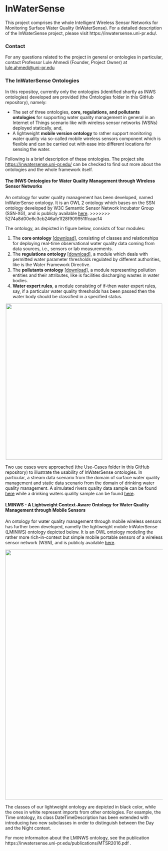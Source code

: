 # InWaterSense
<p>This project comprises the whole Intelligent Wireless Sensor Networks for Monitoring Surface Water Quality (InWaterSense). For a detailed description of the InWaterSense project, please visit https://inwatersense.uni-pr.edu/.</p>

<h3>Contact</h3>
<p>
For any questions related to the project in general or ontologies in particular, contact Professor Lule Ahmedi (Founder, Project Owner) at <a href="mailto:lule.ahmedi@uni-pr.edu?subject=InWaterSense">lule.ahmedi@uni-pr.edu</a>
</p>

<h3>The InWaterSense Ontologies</h3>
<p>In this repositoy, currently only the ontologies (identified shortly as INWS ontologies) developed are provided (the Ontologies folder in this GitHub repository), namely:
<ul>
	<li>The set of three ontologies, <b>core, regulations, and pollutants ontologies</b> for supporting water quality management in general in an Internet of Things scenario like with wireless sensor networks (WSNs) deployed statically, and,</li>
	<li>A lightweight <b>mobile version ontology</b> to rather support monitoring water quality via so-called mobile wireless sensors component which is flexible and can be carried out with ease into different locations for sensing the water.</li>
</ul>

Following is a brief description of these ontologies. The project site https://inwatersense.uni-pr.edu/ can be checked to find out more about the ontologies and the whole framework itself.
</p>

<h4>The INWS Ontologies for Water Quality Management through Wireless Sensor Networks</h4>
            <p>
                An ontology for water quality management has been developed, named InWaterSense ontology. It is an OWL 2 ontology
                 which bases on the SSN ontology developed by W3C Semantic Sensor Network Incubator Group (SSN-XG), and is publicly
                 available <a class='' href="https://github.com/InWaterSense/lule-ahmedi/Ontologies/inws-all3ontologies.owl">here</a>.
>>>>>>> 5274a8d00e6c3cb246afe1f28f909951ffcaac14
            </p>
            <p>
                The ontology, as depicted in figure below, consists of four modules:
            </p><ol>
                <li>The <b>core ontology</b> <a href="https://github.com/lule-ahmedi/InWaterSense/Ontologies/inws-core.owl">[download]</a>, 
			consisting of classes and relationships for deploying real-time observational water 
                        quality data coming from data sources, i.e., sensors or lab measurements.</li>
                <li>The <b>regulations ontology</b> <a href="https://github.com/lule-ahmedi/InWaterSense/Ontologies/inws-regulations.owl">[download]</a>, 
			a module which deals with permitted water parameter thresholds regulated by 
                        different authorities, like is the Water Framework Directive.</li>
                <li>The <b>pollutants ontology</b> <a href="https://github.com/InWaterSense/lule-ahmedi/Ontologies/inws-pollutants.owl">[download]</a>, 
			a module representing pollution entities and their attributes, 
                        like is facilities discharging wastes in water bodies.</li>
                <li><b>Water expert rules</b>, a module consisting of if-then water expert rules, say, if a particular water
                             quality thresholds has been passed then the water body should be classified in a specified status.</li>
            </ol>

<div align=center><img src="https://inwatersense.uni-pr.edu/Images/inws-all3ontologies.png" align="center" width=500px></br>
</div>

<p>
  Two use cases were approached (the Use-Cases folder in this GitHub repository) to illustrate the usability of InWaterSense ontologies. In particular, a stream data 
  scenario from the domain of surface water quality management and static data scenario from the domain of drinking 
  water quality management. A simulated rivers quality data sample can be found 
  <a href="https://github.com/InWaterSense/Ontologies/Use-Cases/rivers_sampledata.owl">here</a> while a drinking waters quality  sample can be found <a href="https://github.com/InWaterSense/lule-ahmedi/Ontologies/Use-Cases/drinking_sampledata.owl">here</a>.
</p>


<h4>LMINWS - A Lightweight Context-Aware Ontology for Water Quality Management through Mobile Sensors</h4>
<p>An ontology for water quality management through mobile wireless sensors has further been developed, namelly the lightweight mobile InWaterSense (LMINWS) ontology depicted below. It is an OWL ontology modeling the rather more rich-in-context but simple mobile portable sensors of a wireless sensor network (WSN), and is publicly available <a class='' href="https://github.com/InWaterSense/lule-ahmedi/Ontologies/lminws.owl">here</a>.</p>

<div align=center><img src="https://inwatersense.uni-pr.edu/Images/lminws-ontology.png" align="center" width=800px></br>
</div>

<p>The classes of our lightweight ontology are depicted in black color, while the ones in white represent imports from other ontologies. For example, the Time ontology, its class DateTimeDescription has been extended with introducing two new subclasses in order to distinguish between the Day and the Night context.</p>

<p>For more informaiton about the LMINWS ontology, see the publication https://inwatersense.uni-pr.edu/publications/MTSR2016.pdf .</p>

